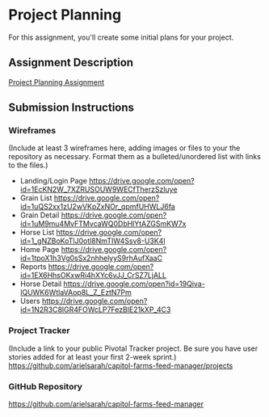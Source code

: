 # Project Planning
For this assignment, you'll create some initial plans for your project.

## Assignment Description
[Project Planning Assignment](https://education.launchcode.org/liftoff/assignments/planning/)

## Submission Instructions

### Wireframes

(Include at least 3 wireframes here, adding images or files to your the repository as necessary. Format them as a bulleted/unordered list with links to the files.)
* Landing/Login Page https://drive.google.com/open?id=1EcKN2W_7XZRUSOUW9WECfTherzSzluye
* Grain List https://drive.google.com/open?id=1uQS2xx1zU2wVKpZxNOr_qpmfUHWLJ6fa
* Grain Detail https://drive.google.com/open?id=1uM9mu4MvFTMvcaWQ0DbHlYtAZGSmKW7x
* Horse List https://drive.google.com/open?id=1_gNZBoKoTlJ0otl8NmTIW4Ssv8-U3K4l
* Home Page https://drive.google.com/open?id=1tpoX1h3Vg0sSx2nhhelyyS9rhAufXaaC
* Reports https://drive.google.com/open?id=1EX6HhsOKxwRi4hXYc6vJJ_CrSZ7LjALL
* Horse Detail https://drive.google.com/open?id=19Qiva-lQUWK6WtlaVAop8L_Z_EztN7Pm
* Users https://drive.google.com/open?id=1N2R3C8lGR4FOWcLP7FezBlE21kXP_4C3

### Project Tracker

(Include a link to your public Pivotal Tracker project. Be sure you have user stories added for at least your first 2-week sprint.)
https://github.com/arielsarah/capitol-farms-feed-manager/projects

### GitHub Repository

https://github.com/arielsarah/capitol-farms-feed-manager
